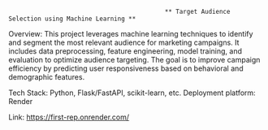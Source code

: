                                                ** Target Audience Selection using Machine Learning **

Overview:
This project leverages machine learning techniques to identify and segment the most relevant audience for marketing campaigns. It includes data preprocessing, feature engineering, model training, and evaluation to optimize audience targeting. The goal is to improve campaign efficiency by predicting user responsiveness based on behavioral and demographic features.

Tech Stack:
Python, Flask/FastAPI, scikit-learn, etc.
Deployment platform: Render

Link:
https://first-rep.onrender.com/
